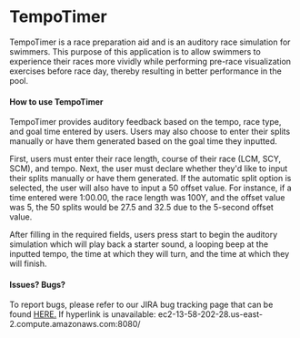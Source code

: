 # TempoTimer
TempoTimer is a race preparation aid and is an auditory race simulation for swimmers. This purpose of this application is to allow swimmers to experience their races more vividly while performing pre-race visualization exercises before race day, thereby resulting in better performance in the pool.

#### How to use TempoTimer

TempoTimer provides auditory feedback based on the tempo, race type, and goal time entered by users. Users may also choose to enter their splits manually or have them generated based on the goal time they inputted. 

First, users must enter their race length, course of their race (LCM, SCY, SCM), and tempo. Next, the user must declare whether they'd like to input their splits manually or have them generated. If the automatic split option is selected, the user will also have to input a 50 offset value. For instance, if a time entered were 1:00.00, the race length was 100Y, and the offset value was 5, the 50 splits would be 27.5 and 32.5 due to the 5-second offset value. 

After filling in the required fields, users press start to begin the auditory simulation which will play back a starter sound, a looping beep at the inputted tempo, the time at which they will turn, and the time at which they will finish. 





#### Issues? Bugs?
To report bugs, please refer to our JIRA bug tracking page that can be found [HERE.](ec2-13-58-202-28.us-east-2.compute.amazonaws.com:8080/ "HERE.")
If hyperlink is unavailable: ec2-13-58-202-28.us-east-2.compute.amazonaws.com:8080/
